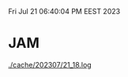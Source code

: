 Fri Jul 21 06:40:04 PM EEST 2023
# JAM
<a href='./cache/202307/21_18.log'>./cache/202307/21_18.log</a>

